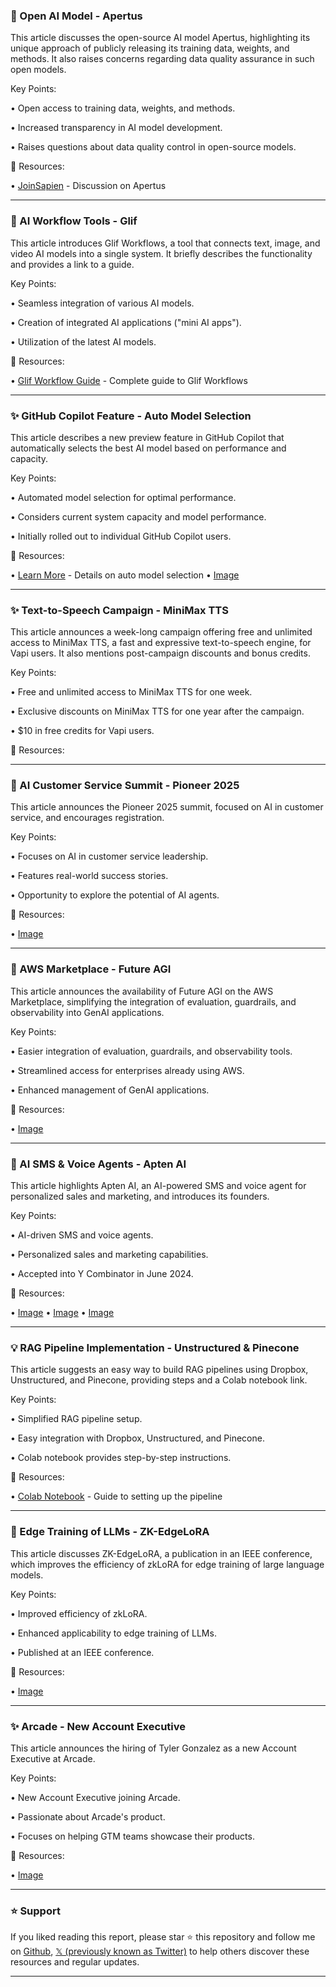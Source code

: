 ### 🤖 Open AI Model - Apertus

This article discusses the open-source AI model Apertus, highlighting its unique approach of publicly releasing its training data, weights, and methods.  It also raises concerns regarding data quality assurance in such open models.


Key Points:

• Open access to training data, weights, and methods.


• Increased transparency in AI model development.


• Raises questions about data quality control in open-source models.



🔗 Resources:

• [JoinSapien](https://x.com/JoinSapien/status/1967710016867008997) - Discussion on Apertus


---

### 🚀 AI Workflow Tools - Glif

This article introduces Glif Workflows, a tool that connects text, image, and video AI models into a single system.  It briefly describes the functionality and provides a link to a guide.


Key Points:

• Seamless integration of various AI models.


• Creation of integrated AI applications ("mini AI apps").


• Utilization of the latest AI models.



🔗 Resources:

• [Glif Workflow Guide](https://x.com/heyglif/status/1967707414599549225) - Complete guide to Glif Workflows


---

### ✨ GitHub Copilot Feature - Auto Model Selection

This article describes a new preview feature in GitHub Copilot that automatically selects the best AI model based on performance and capacity.


Key Points:

• Automated model selection for optimal performance.


• Considers current system capacity and model performance.


• Initially rolled out to individual GitHub Copilot users.



🔗 Resources:

• [Learn More](https://aka.ms/VSCode/AutoMod) - Details on auto model selection
• [Image](https://pbs.twimg.com/ext_tw_video_thumb/1967677686756581376/pu/img/-d0yBSQWRH1hq6io.jpg)


---

### ✨ Text-to-Speech Campaign - MiniMax TTS

This article announces a week-long campaign offering free and unlimited access to MiniMax TTS, a fast and expressive text-to-speech engine, for Vapi users. It also mentions post-campaign discounts and bonus credits.


Key Points:

• Free and unlimited access to MiniMax TTS for one week.


• Exclusive discounts on MiniMax TTS for one year after the campaign.


• $10 in free credits for Vapi users.



🔗 Resources:


---

### 🤖 AI Customer Service Summit - Pioneer 2025

This article announces the Pioneer 2025 summit, focused on AI in customer service, and encourages registration.


Key Points:

• Focuses on AI in customer service leadership.


• Features real-world success stories.


• Opportunity to explore the potential of AI agents.



🔗 Resources:

• [Image](https://pbs.twimg.com/amplify_video_thumb/1967677330618298368/img/_b0xmaCm1FAUiaDi.jpg)


---

### 🚀 AWS Marketplace - Future AGI

This article announces the availability of Future AGI on the AWS Marketplace, simplifying the integration of evaluation, guardrails, and observability into GenAI applications.


Key Points:

• Easier integration of evaluation, guardrails, and observability tools.


• Streamlined access for enterprises already using AWS.


• Enhanced management of GenAI applications.



🔗 Resources:

• [Image](https://pbs.twimg.com/media/G06Aa-qaYAAg5aG?format=jpg&name=small)


---

### 🤖 AI SMS & Voice Agents - Apten AI

This article highlights Apten AI, an AI-powered SMS and voice agent for personalized sales and marketing, and introduces its founders.


Key Points:

• AI-driven SMS and voice agents.


• Personalized sales and marketing capabilities.


• Accepted into Y Combinator in June 2024.



🔗 Resources:

• [Image](https://pbs.twimg.com/media/G05_Z3AaQAATsYF?format=jpg&name=small)
• [Image](https://pbs.twimg.com/media/G05_auraEAc5NEB?format=jpg&name=small)
• [Image](https://pbs.twimg.com/media/G05_bf2akAAM8ey?format=jpg&name=small)


---

### 💡 RAG Pipeline Implementation - Unstructured & Pinecone

This article suggests an easy way to build RAG pipelines using Dropbox, Unstructured, and Pinecone, providing steps and a Colab notebook link.


Key Points:

• Simplified RAG pipeline setup.


• Easy integration with Dropbox, Unstructured, and Pinecone.


• Colab notebook provides step-by-step instructions.



🔗 Resources:

• [Colab Notebook](https://t.co/F98GE6GKRX) - Guide to setting up the pipeline


---

### 🤖 Edge Training of LLMs - ZK-EdgeLoRA

This article discusses ZK-EdgeLoRA, a publication in an IEEE conference, which improves the efficiency of zkLoRA for edge training of large language models.


Key Points:

• Improved efficiency of zkLoRA.


• Enhanced applicability to edge training of LLMs.


• Published at an IEEE conference.


🔗 Resources:

• [Image](https://pbs.twimg.com/media/G05uJGUaEAEmJdx?format=jpg&name=small)


---

### ✨  Arcade - New Account Executive

This article announces the hiring of Tyler Gonzalez as a new Account Executive at Arcade.


Key Points:

• New Account Executive joining Arcade.


• Passionate about Arcade's product.


• Focuses on helping GTM teams showcase their products.



🔗 Resources:

• [Image](https://pbs.twimg.com/media/G05wDeQacAEExNJ?format=jpg&name=small)


---

### ⭐️ Support

If you liked reading this report, please star ⭐️ this repository and follow me on [Github](https://github.com/Drix10), [𝕏 (previously known as Twitter)](https://x.com/DRIX_10_) to help others discover these resources and regular updates.

---